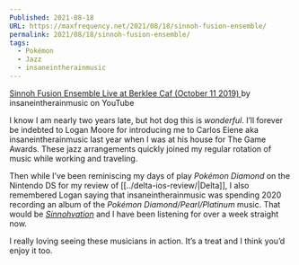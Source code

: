 ```yaml
---
Published: 2021-08-18
URL: https://maxfrequency.net/2021/08/18/sinnoh-fusion-ensemble/
permalink: 2021/08/18/sinnoh-fusion-ensemble/
tags:
  - Pokémon
  - Jazz
  - insaneintherainmusic
---
```

[Sinnoh Fusion Ensemble Live at Berklee Caf (October 11 2019) ](https://www.youtube.com/watch?v=B0gWhggLuck&t=87s)by insaneintherainmusic on YouTube

I know I am nearly two years late, but hot dog this is *wonderful*. I’ll forever be indebted to Logan Moore for introducing me to Carlos Eiene aka insaneintherainmusic last year when I was at his house for The Game Awards. These jazz arrangements quickly joined my regular rotation of music while working and traveling. 

Then while I’ve been reminiscing my days of play *Pokémon Diamond* on the Nintendo DS for my review of [[../delta-ios-review/|Delta]], I also remembered Logan saying that insaneintherainmusic was spending 2020 recording an album of the *Pokémon Diamond/Pearl/Platinum* music. That would be *[Sinnohvation](https://insaneintherainmusic.bandcamp.com/album/sinnohvation)* and I have been listening for over a week straight now. 

I really loving seeing these musicians in action. It’s a treat and I think you’d enjoy it too.